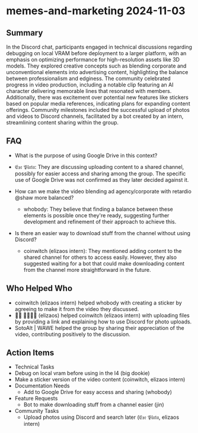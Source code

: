 # memes-and-marketing 2024-11-03

## Summary

In the Discord chat, participants engaged in technical discussions regarding debugging on local VRAM before deployment to a larger platform, with an emphasis on optimizing performance for high-resolution assets like 3D models. They explored creative concepts such as blending corporate and unconventional elements into advertising content, highlighting the balance between professionalism and edginess. The community celebrated progress in video production, including a notable clip featuring an AI character delivering memorable lines that resonated with members. Additionally, there was excitement over potential new features like stickers based on popular media references, indicating plans for expanding content offerings. Community milestones included the successful upload of photos and videos to Discord channels, facilitated by a bot created by an intern, streamlining content sharing within the group.

## FAQ

- What is the purpose of using Google Drive in this context?
- 𝔈𝔵𝔢 𝔓𝔩𝔞𝔱𝔞: They are discussing uploading content to a shared channel, possibly for easier access and sharing among the group. The specific use of Google Drive was not confirmed as they later decided against it.

- How can we make the video blending ad agency/corporate with retardio @shaw more balanced?

    - whobody: They believe that finding a balance between these elements is possible once they're ready, suggesting further development and refinement of their approach to achieve this.

- Is there an easier way to download stuff from the channel without using Discord?
    - coinwitch (elizaos intern): They mentioned adding content to the shared channel for others to access easily. However, they also suggested waiting for a bot that could make downloading content from the channel more straightforward in the future.

## Who Helped Who

- coinwitch (elizaos intern) helped whobody with creating a sticker by agreeing to make it from the video they discussed.
- 𝔈𰧨 𝔓𝔞𝔱𝔞 (elizaos) helped coinwitch (elizaos intern) with uploading files by providing a link and explaining how to use Discord for photo uploads.
- SotoAlt | WAWE helped the group by sharing their appreciation of the video, contributing positively to the discussion.

## Action Items

- Technical Tasks
- Debug on local vram before using in the l4 (big dookie)
- Make a sticker version of the video content (coinwitch, elizaos intern)
- Documentation Needs
    - Add to Google Drive for easy access and sharing (whobody)
- Feature Requests
    - Bot to make downloading stuff from a channel easier (jin)
- Community Tasks
    - Upload photos using Discord and search later (𝔈𝔵𝔢 𝔓𝔩𝔞𝔱𝔞, elizaos intern)
